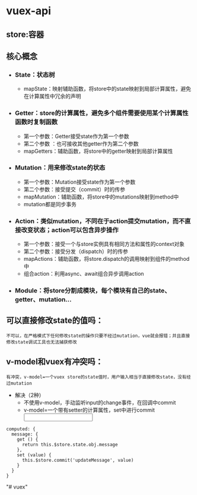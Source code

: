 # vuex-api

## store:容器
## 核心概念
+ ### State：状态树
   + mapState：映射辅助函数，将store中的state映射到局部计算属性，避免在计算属性中冗余的声明
+ ### Getter：store的计算属性，避免多个组件需要使用某个计算属性函数时复制函数
   + 第一个参数：Getter接受state作为第一个参数
   + 第二个参数 ：也可接收其他getter作为第二个参数
   + mapGetters：辅助函数，将store中的getter映射到局部计算属性
+ ### Mutation：用来修改state的状态
   + 第一个参数：Mutation接受state作为第一个参数
   + 第二个参数：接受提交（commit）时的传参
   + mapMutation：辅助函数，将store中的mutations映射到method中
   + mutation都是同步事务
+ ### Action：类似mutation，不同在于action提交mutation，而不直接改变状态；action可以包含异步操作
   + 第一个参数：接受一个与store实例具有相同方法和属性的context对象
   + 第二个参数：接受分发（dispatch）时的传参
   + mapActions：辅助函数，将store.dispatch的调用映射到组件的method中
   + 组合action：利用async、await组合异步调用action
+ ### Module：将store分割成模块，每个模块有自己的state、getter、mutation...
## 可以直接修改state的值吗：
    不可以，在严格模式下任何修改state的操作只要不经过mutation，vue就会报错；并且直接修改state调试工具也无法捕获修改
## v-model和vuex有冲突吗：
    有冲突，v-model=一个vuex store的state值时，用户输入相当于直接修改state，没有经过mutation
   + 解决（2种）
      + 不使用v-model，手动监听input的change事件，在回调中commit
      + v-model=一个带有setter的计算属性，set中进行commit
    <input v-model="message">
    
    computed: {
      message: {
        get () {
          return this.$store.state.obj.message
        },
        set (value) {
          this.$store.commit('updateMessage', value)
        }
      }
    }
"# vuex" 
